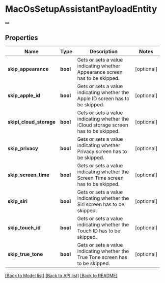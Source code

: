 # MacOsSetupAssistantPayloadEntity_

## Properties
Name | Type | Description | Notes
------------ | ------------- | ------------- | -------------
**skip_appearance** | **bool** | Gets or sets a value indicating whether Appearance screen has to be skipped. | [optional] 
**skip_apple_id** | **bool** | Gets or sets a value indicating whether the Apple ID screen has to be skipped. | [optional] 
**skipi_cloud_storage** | **bool** | Gets or sets a value indicating whether the iCloud storage screen has to be skipped. | [optional] 
**skip_privacy** | **bool** | Gets or sets a value indicating whether Privacy screen has to be skipped. | [optional] 
**skip_screen_time** | **bool** | Gets or sets a value indicating whether the Screen Time screen has to be skipped. | [optional] 
**skip_siri** | **bool** | Gets or sets a value indicating whether the Siri screen has to be skipped. | [optional] 
**skip_touch_id** | **bool** | Gets or sets a value indicating whether the Touch ID has to be skipped. | [optional] 
**skip_true_tone** | **bool** | Gets or sets a value indicating whether the True Tone screen has to be skipped. | [optional] 

[[Back to Model list]](../README.md#documentation-for-models) [[Back to API list]](../README.md#documentation-for-api-endpoints) [[Back to README]](../README.md)


